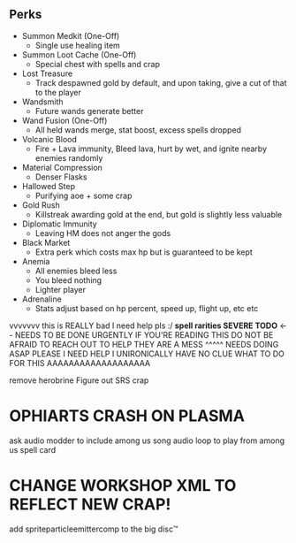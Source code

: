 ## Perks
 - Summon Medkit (One-Off)
   - Single use healing item
 - Summon Loot Cache (One-Off)
   - Special chest with spells and crap
 - Lost Treasure
   - Track despawned gold by default, and upon taking, give a cut of that to the player
 - Wandsmith
   - Future wands generate better
 - Wand Fusion (One-Off)
   - All held wands merge, stat boost, excess spells dropped
 - Volcanic Blood
   - Fire + Lava immunity, Bleed lava, hurt by wet, and ignite nearby enemies randomly
 - Material Compression
   - Denser Flasks
 - Hallowed Step
   - Purifying aoe + some crap
 - Gold Rush
   - Killstreak awarding gold at the end, but gold is slightly less valuable
 - Diplomatic Immunity
   - Leaving HM does not anger the gods
 - Black Market
   - Extra perk which costs max hp but is guaranteed to be kept
 - Anemia
   - All enemies bleed less
   - You bleed nothing
   - Lighter player
 - Adrenaline
   - Stats adjust based on hp percent, speed up, flight up, etc etc


vvvvvvv this is REALLY bad I need help pls :/
**spell rarities SEVERE TODO** <-- NEEDS TO BE DONE URGENTLY IF YOU'RE READING THIS DO NOT BE AFRAID TO REACH OUT TO HELP THEY ARE A MESS
^^^^^ NEEDS DOING ASAP PLEASE I NEED HELP I UNIRONICALLY HAVE NO CLUE WHAT TO DO FOR THIS AAAAAAAAAAAAAAAAAAA

remove herobrine 
Figure out SRS crap

# OPHIARTS CRASH ON PLASMA




ask audio modder to include among us song audio loop to play from among us spell card

# CHANGE WORKSHOP XML TO REFLECT NEW CRAP!


add spriteparticleemittercomp to the big disc:tm: